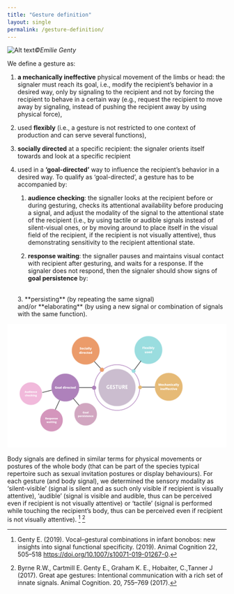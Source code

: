 ```yaml
---
title: "Gesture definition"
layout: single
permalink: /gesture-definition/
---
```


![Alt text](../assets/images/site/gesture_Emilie_Genty.jpg)*&copy;Emilie Genty*

We define a gesture as:
  1. **a mechanically ineffective** physical movement of the limbs or head: the signaler must reach its goal, i.e., modify the recipient’s behavior in a desired way, only by signaling to the recipient and not by forcing the recipient to behave in a certain way (e.g., request the recipient to move away by signaling, instead of pushing the recipient away by using physical force),   
  2. used **flexibly** (i.e., a gesture is not restricted to one context of production and can serve several functions),
  3. **socially directed** at a specific recipient: the signaler orients itself towards and look at a specific recipient
  4. used in a **‘goal-directed’** way to influence the recipient’s behavior in a desired way. To qualify as ‘goal-directed’, a gesture has to be accompanied by: <br>

      1. **audience checking**: the signaller looks at the recipient before or during gesturing, checks its attentional availability before producing a signal, and adjust the modality of the signal to the attentional state of the recipient (i.e., by using tactile or audible signals instead of silent-visual ones, or by moving around to place itself in the visual field of the recipient, if the recipient is not visually attentive), thus demonstrating sensitivity to the recipient attentional state.<br>

      2. **response waiting**: the signaller pauses and maintains visual contact with recipient after gesturing, and waits for a response. If the signaler does not respond, then the signaler should show signs of **goal persistence** by:
      <br>
      3. **persisting** (by repeating the same signal) and/or **elaborating** (by using a new signal or combination of signals with the same function).<br>

![Alt text](../assets/images/Gesture.png)

Body signals are defined in similar terms for physical movements or postures of the whole body (that can be part of the species typical repertoire such as sexual invitation postures or display behaviours). For each gesture (and body signal), we determined the sensory modality as ‘silent-visible’ (signal is silent and as such only visible if recipient is visually attentive), ‘audible’ (signal is visible and audible, thus can be perceived even if recipient is not visually attentive) or ‘tactile’ (signal is performed while touching the recipient’s body, thus can be perceived even if recipient is not visually attentive). [^1] [^2]



[^1]: Genty E. (2019). Vocal–gestural combinations in infant bonobos: new insights into signal functional specificity. (2019). Animal Cognition 22, 505–518 https://doi.org/10.1007/s10071-019-01267-0.

[^2]: Byrne R.W., Cartmill E. Genty E., Graham K. E., Hobaiter, C.,Tanner J (2017). Great ape gestures: Intentional communication with a rich set of innate signals. Animal Cognition. 20, 755–769 (2017).
